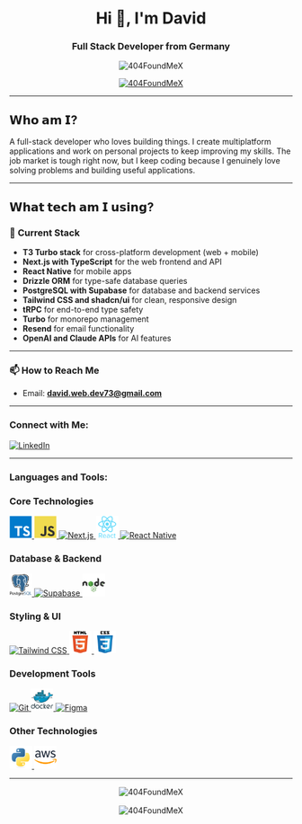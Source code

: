 <h1 align="center">Hi 👋, I'm David</h1>
<h3 align="center">Full Stack Developer from Germany</h3>

<p align="center">
  <img src="https://komarev.com/ghpvc/?username=404FoundMeX&label=Profile%20views&color=0e75b6&style=flat" alt="404FoundMeX" />
</p>

<p align="center">
  <a href="https://github.com/ryo-ma/github-profile-trophy">
    <img src="https://github-profile-trophy.vercel.app/?username=404FoundMeX&theme=juicyfresh" alt="404FoundMeX" />
  </a>
</p>

---

## 𝗪𝗵𝗼 𝗮𝗺 𝗜?

A full-stack developer who loves building things. I create multiplatform applications and work on personal projects to keep improving my skills. The job market is tough right now, but I keep coding because I genuinely love solving problems and building useful applications.

---

## 𝗪𝗵𝗮𝘁 𝘁𝗲𝗰𝗵 𝗮𝗺 𝗜 𝘂𝘀𝗶𝗻𝗴?

### 🚀 **Current Stack**
- **T3 Turbo stack** for cross-platform development (web + mobile)
- **Next.js with TypeScript** for the web frontend and API
- **React Native** for mobile apps
- **Drizzle ORM** for type-safe database queries
- **PostgreSQL with Supabase** for database and backend services
- **Tailwind CSS and shadcn/ui** for clean, responsive design
- **tRPC** for end-to-end type safety
- **Turbo** for monorepo management
- **Resend** for email functionality
- **OpenAI and Claude APIs** for AI features

---

### 📫 How to Reach Me
- Email: **[david.web.dev73@gmail.com](mailto:david.web.dev73@gmail.com)**

---

<h3 align="left">Connect with Me:</h3>
<p align="left">
  <a href="https://linkedin.com/in/404FoundMeX" target="blank">
    <img align="center" src="https://raw.githubusercontent.com/rahuldkjain/github-profile-readme-generator/master/src/images/icons/Social/linked-in-alt.svg" alt="LinkedIn" height="30" width="40" />
  </a>
</p>

---

<h3 align="left">Languages and Tools:</h3>

### **Core Technologies**
<p align="left">
  <a href="https://www.typescriptlang.org/" target="_blank" rel="noreferrer">
    <img src="https://raw.githubusercontent.com/devicons/devicon/master/icons/typescript/typescript-original.svg" alt="TypeScript" width="40" height="40"/>
  </a>
  <a href="https://developer.mozilla.org/en-US/docs/Web/JavaScript" target="_blank" rel="noreferrer">
    <img src="https://raw.githubusercontent.com/devicons/devicon/master/icons/javascript/javascript-original.svg" alt="JavaScript" width="40" height="40"/>
  </a>
  <a href="https://nextjs.org/" target="_blank" rel="noreferrer">
    <img src="https://assets.vercel.com/image/upload/v1662130559/nextjs/Icon_light_background.png" alt="Next.js" width="40" height="40"/>
  </a>
  <a href="https://reactjs.org/" target="_blank" rel="noreferrer">
    <img src="https://raw.githubusercontent.com/devicons/devicon/master/icons/react/react-original-wordmark.svg" alt="React" width="40" height="40"/>
  </a>
  <a href="https://reactnative.dev/" target="_blank" rel="noreferrer">
    <img src="https://reactnative.dev/img/header_logo.svg" alt="React Native" width="40" height="40"/>
  </a>
</p>

### **Database & Backend**
<p align="left">
  <a href="https://www.postgresql.org" target="_blank" rel="noreferrer">
    <img src="https://raw.githubusercontent.com/devicons/devicon/master/icons/postgresql/postgresql-original-wordmark.svg" alt="PostgreSQL" width="40" height="40"/>
  </a>
  <a href="https://supabase.com" target="_blank" rel="noreferrer">
    <img src="https://www.vectorlogo.zone/logos/supabase/supabase-icon.svg" alt="Supabase" width="40" height="40"/>
  </a>
  <a href="https://nodejs.org" target="_blank" rel="noreferrer">
    <img src="https://raw.githubusercontent.com/devicons/devicon/master/icons/nodejs/nodejs-original-wordmark.svg" alt="Node.js" width="40" height="40"/>
  </a>
</p>

### **Styling & UI**
<p align="left">
  <a href="https://tailwindcss.com/" target="_blank" rel="noreferrer">
    <img src="https://www.vectorlogo.zone/logos/tailwindcss/tailwindcss-icon.svg" alt="Tailwind CSS" width="40" height="40"/>
  </a>
  <a href="https://www.w3.org/html/" target="_blank" rel="noreferrer">
    <img src="https://raw.githubusercontent.com/devicons/devicon/master/icons/html5/html5-original-wordmark.svg" alt="HTML5" width="40" height="40"/>
  </a>
  <a href="https://www.w3schools.com/css/" target="_blank" rel="noreferrer">
    <img src="https://raw.githubusercontent.com/devicons/devicon/master/icons/css3/css3-original-wordmark.svg" alt="CSS3" width="40" height="40"/>
  </a>
</p>

### **Development Tools**
<p align="left">
  <a href="https://git-scm.com/" target="_blank" rel="noreferrer">
    <img src="https://www.vectorlogo.zone/logos/git-scm/git-scm-icon.svg" alt="Git" width="40" height="40"/>
  </a>
  <a href="https://www.docker.com/" target="_blank" rel="noreferrer">
    <img src="https://raw.githubusercontent.com/devicons/devicon/master/icons/docker/docker-original-wordmark.svg" alt="Docker" width="40" height="40"/>
  </a>
  <a href="https://www.figma.com/" target="_blank" rel="noreferrer">
    <img src="https://www.vectorlogo.zone/logos/figma/figma-icon.svg" alt="Figma" width="40" height="40"/>
  </a>
</p>

### **Other Technologies**
<p align="left">
  <a href="https://www.python.org" target="_blank" rel="noreferrer">
    <img src="https://raw.githubusercontent.com/devicons/devicon/master/icons/python/python-original.svg" alt="Python" width="40" height="40"/>
  </a>
  <a href="https://aws.amazon.com" target="_blank" rel="noreferrer">
    <img src="https://raw.githubusercontent.com/devicons/devicon/master/icons/amazonwebservices/amazonwebservices-original-wordmark.svg" alt="AWS" width="40" height="40"/>
  </a>
</p>

---

<p align="center">
  <img align="center" src="https://github-readme-stats.vercel.app/api?username=404FoundMeX&show_icons=true&locale=en" alt="404FoundMeX" />
</p>

<p align="center">
  <img align="center" src="https://github-readme-streak-stats.herokuapp.com/?user=404FoundMeX&theme=dark" alt="404FoundMeX" />
</p>

